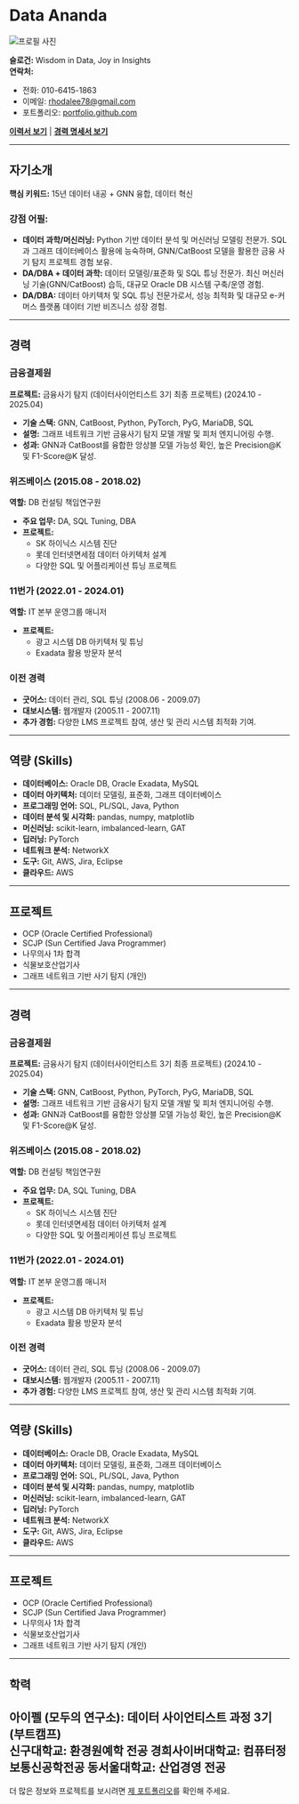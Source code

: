 # Data Ananda
![프로필 사진](insert-your-image-link-here)

**슬로건:** Wisdom in Data, Joy in Insights  
**연락처:**  
- 전화: 010-6415-1863  
- 이메일: rhodalee78@gmail.com  
- 포트폴리오: [portfolio.github.com](http://portfolio.github.com)

**[이력서 보기](#)** | **[경력 명세서 보기](#)**

---

## 자기소개
**핵심 키워드:** 15년 데이터 내공 + GNN 융합, 데이터 혁신  

### 강점 어필:
- **데이터 과학/머신러닝:** Python 기반 데이터 분석 및 머신러닝 모델링 전문가. SQL과 그래프 데이터베이스 활용에 능숙하며, GNN/CatBoost 모델을 활용한 금융 사기 탐지 프로젝트 경험 보유.
- **DA/DBA + 데이터 과학:** 데이터 모델링/표준화 및 SQL 튜닝 전문가. 최신 머신러닝 기술(GNN/CatBoost) 습득, 대규모 Oracle DB 시스템 구축/운영 경험.
- **DA/DBA:** 데이터 아키텍처 및 SQL 튜닝 전문가로서, 성능 최적화 및 대규모 e-커머스 플랫폼 데이터 기반 비즈니스 성장 경험.

---

## 경력

### 금융결제원
**프로젝트:** 금융사기 탐지 (데이터사이언티스트 3기 최종 프로젝트) (2024.10 - 2025.04)  
- **기술 스택:** GNN, CatBoost, Python, PyTorch, PyG, MariaDB, SQL  
- **설명:** 그래프 네트워크 기반 금융사기 탐지 모델 개발 및 피처 엔지니어링 수행.  
- **성과:** GNN과 CatBoost를 융합한 앙상블 모델 가능성 확인, 높은 Precision@K 및 F1-Score@K 달성.

### 위즈베이스 (2015.08 - 2018.02)
**역할:** DB 컨설팅 책임연구원  
- **주요 업무:** DA, SQL Tuning, DBA
- **프로젝트:**  
  - SK 하이닉스 시스템 진단  
  - 롯데 인터넷면세점 데이터 아키텍처 설계  
  - 다양한 SQL 및 어플리케이션 튜닝 프로젝트

### 11번가 (2022.01 - 2024.01)
**역할:** IT 본부 운영그룹 매니저  
- **프로젝트:**  
  - 광고 시스템 DB 아키텍처 및 튜닝  
  - Exadata 활용 방문자 분석

### 이전 경력
- **굿어스:** 데이터 관리, SQL 튜닝 (2008.06 - 2009.07)  
- **대보시스템:** 웹개발자 (2005.11 - 2007.11)  
- **추가 경험:** 다양한 LMS 프로젝트 참여, 생산 및 관리 시스템 최적화 기여.

---

## 역량 (Skills)

- **데이터베이스:** Oracle DB, Oracle Exadata, MySQL
- **데이터 아키텍처:** 데이터 모델링, 표준화, 그래프 데이터베이스
- **프로그래밍 언어:** SQL, PL/SQL, Java, Python
- **데이터 분석 및 시각화:** pandas, numpy, matplotlib
- **머신러닝:** scikit-learn, imbalanced-learn, GAT
- **딥러닝:** PyTorch
- **네트워크 분석:** NetworkX
- **도구:** Git, AWS, Jira, Eclipse
- **클라우드:** AWS

---

## 프로젝트

- OCP (Oracle Certified Professional)
- SCJP (Sun Certified Java Programmer)
- 나무의사 1차 합격
- 식물보호산업기사
- 그래프 네트워크 기반 사기 탐지 (개인)

---

## 경력

### 금융결제원
**프로젝트:** 금융사기 탐지 (데이터사이언티스트 3기 최종 프로젝트) (2024.10 - 2025.04)  
- **기술 스택:** GNN, CatBoost, Python, PyTorch, PyG, MariaDB, SQL  
- **설명:** 그래프 네트워크 기반 금융사기 탐지 모델 개발 및 피처 엔지니어링 수행.  
- **성과:** GNN과 CatBoost를 융합한 앙상블 모델 가능성 확인, 높은 Precision@K 및 F1-Score@K 달성.

### 위즈베이스 (2015.08 - 2018.02)
**역할:** DB 컨설팅 책임연구원  
- **주요 업무:** DA, SQL Tuning, DBA
- **프로젝트:**  
  - SK 하이닉스 시스템 진단  
  - 롯데 인터넷면세점 데이터 아키텍처 설계  
  - 다양한 SQL 및 어플리케이션 튜닝 프로젝트

### 11번가 (2022.01 - 2024.01)
**역할:** IT 본부 운영그룹 매니저  
- **프로젝트:**  
  - 광고 시스템 DB 아키텍처 및 튜닝  
  - Exadata 활용 방문자 분석

### 이전 경력
- **굿어스:** 데이터 관리, SQL 튜닝 (2008.06 - 2009.07)  
- **대보시스템:** 웹개발자 (2005.11 - 2007.11)  
- **추가 경험:** 다양한 LMS 프로젝트 참여, 생산 및 관리 시스템 최적화 기여.

---

## 역량 (Skills)

- **데이터베이스:** Oracle DB, Oracle Exadata, MySQL
- **데이터 아키텍처:** 데이터 모델링, 표준화, 그래프 데이터베이스
- **프로그래밍 언어:** SQL, PL/SQL, Java, Python
- **데이터 분석 및 시각화:** pandas, numpy, matplotlib
- **머신러닝:** scikit-learn, imbalanced-learn, GAT
- **딥러닝:** PyTorch
- **네트워크 분석:** NetworkX
- **도구:** Git, AWS, Jira, Eclipse
- **클라우드:** AWS

---

## 프로젝트

- OCP (Oracle Certified Professional)
- SCJP (Sun Certified Java Programmer)
- 나무의사 1차 합격
- 식물보호산업기사
- 그래프 네트워크 기반 사기 탐지 (개인)

---

## 학력

**아이펠 (모두의 연구소):** 데이터 사이언티스트 과정 3기 (부트캠프)  
**신구대학교:** 환경원예학 전공
**경희사이버대학교:** 컴퓨터정보통신공학전공
**동서울대학교:** 산업경영 전공
---

더 많은 정보와 프로젝트를 보시려면 [제 포트폴리오](http://portfolio.github.com)를 확인해 주세요.

